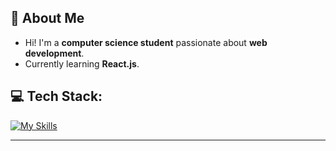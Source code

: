 ## 👋 About Me  
- Hi! I'm a **computer science student** passionate about **web development**.  
- Currently learning **React.js**.  



## 💻 Tech Stack:
[![My Skills](https://skillicons.dev/icons?i=js,html,css,react,tailwind,python,replit,js,figma,git,ae,ai,ps,pr,django,mongodb,nodejs,express)](https://skillicons.dev)


---

<!-- Proudly created with GPRM ( https://gprm.itsvg.in ) -->
